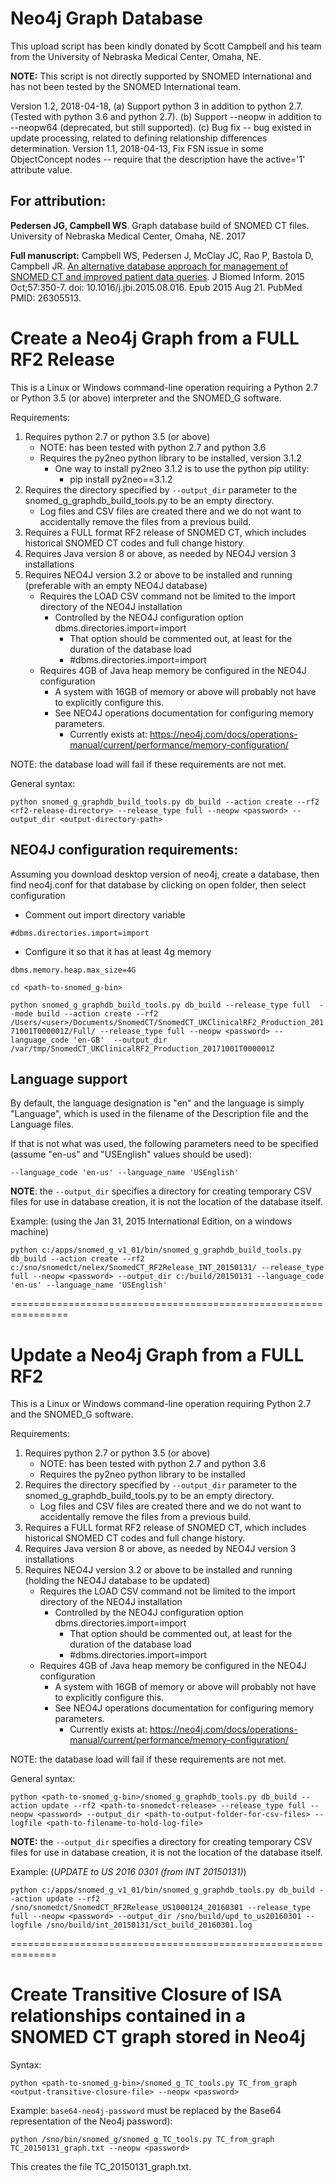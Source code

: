 # Neo4j Graph Database

This upload script has been kindly donated by Scott Campbell and his team from the University of Nebraska Medical Center, Omaha, NE.

**NOTE:** This script is not directly supported by SNOMED International and has not been tested by the SNOMED International team.

Version 1.2, 2018-04-18,
    (a) Support python 3 in addition to python 2.7.  (Tested with python 3.6 and python 2.7).
    (b) Support --neopw <password> in addition to --neopw64 <base64-password> (deprecated, but still supported).
    (c) Bug fix -- bug existed in update processing, related to defining relationship differences determination.
Version 1.1, 2018-04-13, Fix FSN issue in some ObjectConcept nodes -- require that the description have the active='1' attribute value.

## For attribution:

**Pedersen JG, Campbell WS**. Graph database build of SNOMED CT files. University of Nebraska Medical Center, Omaha, NE. 2017

**Full manuscript:** Campbell WS, Pedersen J, McClay JC, Rao P, Bastola D, Campbell JR. [An alternative database approach for management of SNOMED CT and improved patient data queries](https://www.ncbi.nlm.nih.gov/pubmed/26305513). J Biomed Inform. 2015 Oct;57:350-7\. doi: 10.1016/j.jbi.2015.08.016\. Epub 2015 Aug 21\. PubMed PMID: 26305513.

# Create a Neo4j Graph from a FULL RF2 Release

This is a Linux or Windows command-line operation requiring a Python 2.7 or Python 3.5 (or above) interpreter and the SNOMED_G software.

Requirements:

1. Requires python 2.7 or python 3.5 (or above)
    - NOTE: has been tested with python 2.7 and python 3.6
    - Requires the py2neo python library to be installed, version 3.1.2
      - One way to install py2neo 3.1.2 is to use the python pip utility:
         - pip install py2neo==3.1.2 
2. Requires the directory specified by `--output_dir` parameter to the snomed_g_graphdb_build_tools.py to be an empty directory.
    - Log files and CSV files are created there and we do not want to accidentally remove the files from a previous build.
3. Requires a FULL format RF2 release of SNOMED CT, which includes historical SNOMED CT codes and full change history.
4. Requires Java version 8 or above, as needed by NEO4J version 3 installations
5. Requires NEO4J version 3.2 or above to be installed and running (preferable with an empty NEO4J database)
    - Requires the LOAD CSV command not be limited to the import directory of the NEO4J installation
      - Controlled by the NEO4J configuration option dbms.directories.import=import
        - That option should be commented out, at least for the duration of the database load
        - #dbms.directories.import=import
    - Requires 4GB of Java heap memory be configured in the NEO4J configuration
      - A system with 16GB of memory or above will probably not have to explicitly configure this.
      - See NEO4J operations documentation for configuring memory parameters.
        - Currently exists at: https://neo4j.com/docs/operations-manual/current/performance/memory-configuration/

NOTE: the database load will fail if these requirements are not met.

General syntax:

`python snomed_g_graphdb_build_tools.py db_build --action create --rf2 <rf2-release-directory> --release_type full --neopw <password> --output_dir <output-directory-path>`

## NEO4J configuration requirements:

Assuming you download desktop version of neo4j, create a database, then find neo4j.conf for that database by clicking on open folder, then select configuration

- Comment out import directory variable

 `#dbms.directories.import=import`

- Configure it so that it has at least 4g memory

 `dbms.memory.heap.max_size=4G`

 `cd <path-to-snomed_g-bin>`

 `python snomed_g_graphdb_build_tools.py db_build --release_type full  --mode build --action create --rf2 /Users/<user>/Documents/SnomedCT/SnomedCT_UKClinicalRF2_Production_20171001T000001Z/Full/ --release_type full --neopw <password> --language_code 'en-GB'  --output_dir /var/tmp/SnomedCT_UKClinicalRF2_Production_20171001T000001Z `

## Language support

By default, the language designation is "en" and the language is simply "Language", which is used in the filename of the Description file and the Language files.

If that is not what was used, the following parameters need to be specified (assume "en-us" and "USEnglish" values should be used):

 `--language_code 'en-us' --language_name 'USEnglish'`

**NOTE**: the `--output_dir` specifies a directory for creating temporary CSV files for use in database creation, it is not the location of the database itself.

Example: (using the Jan 31, 2015 International Edition, on a windows machine)

`python c:/apps/snomed_g_v1_01/bin/snomed_g_graphdb_build_tools.py db_build --action create --rf2 c:/sno/snomedct/nelex/SnomedCT_RF2Release_INT_20150131/ --release_type full --neopw <password> --output_dir c:/build/20150131 --language_code 'en-us' --language_name 'USEnglish'`

================================================================

# Update a Neo4j Graph from a FULL RF2

This is a Linux or Windows command-line operation requiring Python 2.7 and the SNOMED_G software.

Requirements:

1. Requires python 2.7 or python 3.5 (or above)
    - NOTE: has been tested with python 2.7 and python 3.6
    - Requires the py2neo python library to be installed
2. Requires the directory specified by `--output_dir` parameter to the snomed_g_graphdb_build_tools.py to be an empty directory.
    - Log files and CSV files are created there and we do not want to accidentally remove the files from a previous build.
3. Requires a FULL format RF2 release of SNOMED CT, which includes historical SNOMED CT codes and full change history.
4. Requires Java version 8 or above, as needed by NEO4J version 3 installations
5. Requires NEO4J version 3.2 or above to be installed and running (holding the NEO4J database to be updated)
    - Requires the LOAD CSV command not be limited to the import directory of the NEO4J installation
      - Controlled by the NEO4J configuration option dbms.directories.import=import
        - That option should be commented out, at least for the duration of the database load
        - #dbms.directories.import=import
    - Requires 4GB of Java heap memory be configured in the NEO4J configuration
      - A system with 16GB of memory or above will probably not have to explicitly configure this.
      - See NEO4J operations documentation for configuring memory parameters.
        - Currently exists at: https://neo4j.com/docs/operations-manual/current/performance/memory-configuration/

NOTE: the database load will fail if these requirements are not met.

General syntax:

`python <path-to-snomed_g-bin>/snomed_g_graphdb_tools.py db_build --action update --rf2 <path-to-snomedct-release> --release_type full --neopw <password> --output_dir <path-to-output-folder-for-csv-files> --logfile <path-to-filename-to-hold-log-file>`

**NOTE:** the `--output_dir` specifies a directory for creating temporary CSV files for use in database creation, it is not the location of the database itself.

Example: (_UPDATE to US 2016 0301 (from INT 20150131)_)

`python c:/apps/snomed_g_v1_01/bin/snomed_g_graphdb_tools.py db_build --action update --rf2 /sno/snomedct/SnomedCT_RF2Release_US1000124_20160301 --release_type full --neopw <password> --output_dir /sno/build/upd_to_us20160301 --logfile /sno/build/int_20150131/sct_build_20160301.log`

==============================================================

# Create Transitive Closure of ISA relationships contained in a SNOMED CT graph stored in Neo4j

Syntax:

`python <path-to-snomed_g-bin>/snomed_g_TC_tools.py TC_from_graph <output-transitive-closure-file> --neopw <password>`

Example: `base64-neo4j-password` must be replaced by the Base64 representation of the Neo4j password):

`python /sno/bin/snomed_g/snomed_g_TC_tools.py TC_from_graph TC_20150131_graph.txt --neopw <password>`

This creates the file TC_20150131_graph.txt.


